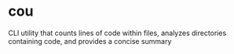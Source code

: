 # cou
CLI utility that counts lines of code within files, analyzes directories containing code, and provides a concise summary
